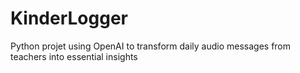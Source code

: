 # KinderLogger
Python projet using OpenAI to transform daily audio messages from teachers into essential insights
